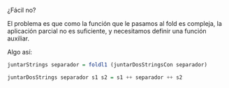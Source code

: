 ¿Fácil no?

El problema es que como la función que le pasamos al fold es compleja, la aplicación parcial no es suficiente, y necesitamos definir una función auxiliar. 

Algo así:

```haskell
juntarStrings separador = foldl1 (juntarDosStringsCon separador)

juntarDosStrings separador s1 s2 = s1 ++ separador ++ s2
```
